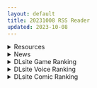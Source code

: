 ```yaml
---
layout: default
title: 20231008 RSS Reader
updated: 2023-10-08
---
```


<details class='content-parent'>
<summary>
Resources
</summary>
<details class='content-child'>
<summary>
<span class='rss-title'> 绅士之庭 9+10 周年特别活动『褪色世界』正式开始! </span> <a class='rss-link' href='https://gmgard.com/gm123805' target='_blank'>&nbsp;</a>
<div class='rss-published'> 🕛 20231007 18:35:26</div>
</summary>
<img src="https://static.gmgard.us/Images/upload/81157060110417713.jpg" /><br /><p>2023.10.6 更新：</p>
</details>
<details class='content-child'>
<summary>
<span class='rss-title'> [R18资源相关][悬赏金额:500]求一个RPG游戏 </span> <a class='rss-link' href='https://gmgard.com/gm123801' target='_blank'>&nbsp;</a>
<div class='rss-published'> 🕛 20231007 17:17:05</div>
</summary>
<img src="https://static.gmgard.us/Images/upload/11680052143495468.jpg" /><br /><p>以前在网上看到 我都怀疑有没有这个游戏</p>
</details>
<details class='content-child'>
<summary>
<span class='rss-title'> [無患之子][クレスタ (呉マサヒロ)] 女学校で男ひとりなので校則で性欲のはけ口にされる日常 </span> <a class='rss-link' href='https://gmgard.com/gm123823' target='_blank'>&nbsp;</a>
<div class='rss-published'> 🕛 20231007 17:16:28</div>
</summary>
<img src="https://static.gmgard.us/Images/upload/60398071828120123.jpg" /><br /><p>呉マサヒロ劲爆全彩校园题材逆推本</p>
</details>
<details class='content-child'>
<summary>
<span class='rss-title'> [自购][无RJ号](同人音声)[シロクマの嫁(伊ヶ崎綾香)]9月の特典一覧 </span> <a class='rss-link' href='https://gmgard.com/gm123828' target='_blank'>&nbsp;</a>
<div class='rss-published'> 🕛 20231007 14:55:11</div>
</summary>
<img src="https://static.gmgard.us/Images/upload/29920072248155411.jpg" /><br /><p>国庆结束了，刚刚回来。9月合集。本月几个视频还是质量可以的。</p>
</details>
<details class='content-child'>
<summary>
<span class='rss-title'> [R18资源相关][悬赏金额:500]求一下ROBF EOY2.0 汉化补丁 </span> <a class='rss-link' href='https://gmgard.com/gm123824' target='_blank'>&nbsp;</a>
<div class='rss-published'> 🕛 20231007 14:05:06</div>
</summary>
<img src="https://static.gmgard.us/Images/upload/11791071955258281.jpg" /><br /><p>单纯问一问，汉化补丁到底是否存在过，或者说到底有没有汉化</p>
</details>
<details class='content-child'>
<summary>
<span class='rss-title'> [合集][无修正] [Wutboi] 多同人 [至202309] (8.5G) [patreon] </span> <a class='rss-link' href='https://gmgard.com/gm123827' target='_blank'>&nbsp;</a>
<div class='rss-published'> 🕛 20231007 13:19:26</div>
</summary>
<img src="https://static.gmgard.us/Images/upload/16047072119258686.jpg" /><br /><p>嘿嘿，想我了没有</p>
</details>
<details class='content-child'>
<summary>
<span class='rss-title'> [无修正][未知字幕组][晋遊舎] 凌辱の都市 ~狂宴のセレモニー~ </span> <a class='rss-link' href='https://gmgard.com/gm123826' target='_blank'>&nbsp;</a>
<div class='rss-published'> 🕛 20231007 12:15:22</div>
</summary>
<img src="https://iili.io/J2OjKml.gif" /><br /><p>公主被自己的未婚夫国王凌辱 不需要爱只要生男孩就行 女人全部会变成肉便器</p>
</details>
<details class='content-child'>
<summary>
<span class='rss-title'> [アレクササンダー (荒草まほん)] ヤラせてくれる先輩 [系列1-6] </span> <a class='rss-link' href='https://gmgard.com/gm123821' target='_blank'>&nbsp;</a>
<div class='rss-published'> 🕛 20231007 08:08:04</div>
</summary>
<img src="https://static.gmgard.us/Images/upload/22513071347464831.jpg" /><br /><p>经典的纯爱后宫系列作，且作者说该系列都是纯爱，不会牛，可放心食用。</p>
</details>

</details>
<details class='content-parent'>
<summary>
News
</summary>
<details class='content-child'>
<summary>
<span class='rss-title'> 2023年10月發售Galgame作品介紹 </span> <a class='rss-link' href='https://home.gamer.com.tw/creationDetail.php?sn=5807087' target='_blank'>&nbsp;</a>
<div class='rss-published'> 🕛 20231007 13:22:34</div>
</summary>
<div><div>10月新作選擇不少，有ATRI原班人馬新作《GINKA》、U35作畫《彼方の人魚姫》、可能是WAFFLE社最後一部全價作《妹と彼女》、還有海豹社的純愛作《アイコトバ -Silver Snow Sister-》，各種類型都有，真的不錯。</div><div><br /></div><div>另外推薦10月新番《16bit的感動》，裡面出現很多熟悉的遊戲彩蛋，而且吐槽業界現況老玩家都看哭了，獻給Galgame的墓誌銘<img border="0" src="https://i2.bahamut.com.tw/editor/emotion/3.gif" /></div><div><img border="0" class="gallery-image" src="https://i.imgur.com/02AOchu.jpg" width="650" /></div><div><img border="0" class="gallery-image" src="https://i.imgur.com/GgW7is0.jpg" width="650" /></div><div><img border="0" class="gallery-image" src="https://i.imgur.com/L6TJ3js.jpg" width="650" /></div><div><img border="0" class="gallery-image" src="https://i.imgur.com/VigjH3A.jpg" width="650" /></div><div><img border="0" class="gallery-image" src="https://i.imgur.com/lVJueXT.jpg" width="650" /></div><div><img border="0" class="gallery-image" src="https://i.imgur.com/0t8cnZC.jpg" /></div><div><img border="0" class="gallery-image" src="https://i.imgur.com/LUBT5Qt.jpg" width="650" /></div><div><img border="0" class="gallery-image" src="https://i.imgur.com/30NynH2.jpg" width="650" /></div><div><img border="0" class="gallery-image" src="https://i.imgur.com/zB0RQ4t.jpg" width="650" /></div><div><br /></div><div>以下是作品介紹。</div></div><div><br /></div><div><hr /></div><div><div align="center"><div><div><div><div align="left"><br /></div><div align="left"><div><div><div><table align="center" border="0" cellpadding="1" cellspacing="1" width="100%">
<tbody><tr>
<td align="center" colspan="2"><img border="0" class="gallery-image" src="https://i.imgur.com/hTq5K7n.jpg" width="650" /></td>
</tr>
<tr>
<td align="center" bgcolor="#CCCCCC" width="22%"><font face="微軟正黑體"><font color="#000000"><b><img border="0" class="gallery-image" src="https://i.imgur.com/fuJDCAG.png" width="25" />名稱</b></font></font></td>
<td align="center" bgcolor="white"><font color="#000000"><font face="微軟正黑體"><b>GINKA</b></font></font></td>
</tr>
<tr>
<td align="center" bgcolor="#CCCCCC"><font face="微軟正黑體"><font color="#000000"><b><img border="0" class="gallery-image" src="https://i.imgur.com/UCr5zuw.png" width="25" />公司</b></font></font></td>
<td align="center" bgcolor="white"><font color="#000000"><font face="微軟正黑體"><b>Frontwing</b></font></font></td>
</tr>
<tr>
<td align="center" bgcolor="#CCCCCC"><font face="微軟正黑體"><font color="#000000"><b><img border="0" class="gallery-image" src="https://i.imgur.com/xgJDfGJ.png" width="25" />原畫</b></font></font></td>
<td align="center" bgcolor="white"><font color="#000000"><font face="微軟正黑體"><b>ゆさの</b></font></font></td>
</tr>
<tr>
<td align="center" bgcolor="#CCCCCC"><font face="微軟正黑體"><font color="#000000"><b><img border="0" class="gallery-image" src="https://i.imgur.com/iFxiQcZ.png" width="25" />劇本</b></font></font></td>
<td align="center" bgcolor="white" width="50%"><font color="#000000"><font face="微軟正黑體"><b>紺野アスタ</b></font></font></td>
</tr>
<tr>
<td align="center" bgcolor="#CCCCCC"><font face="微軟正黑體"><font color="#000000"><b><img border="0" class="gallery-image" src="https://i.imgur.com/tioVsCH.png" width="25" />發售日</b></font></font></td>
<td align="center" bgcolor="white"><font color="#000000"><font face="微軟正黑體"><b>2023/10/26</b></font></font></td>
</tr>
<tr>
<td align="center" bgcolor="#CCCCCC"><font face="微軟正黑體"><font color="#000000"><b><img border="0" class="gallery-image" src="https://i.imgur.com/pBbb9ET.png" width="25" />價格</b></font></font></td>
<td align="center" bgcolor="white"><font face="微軟正黑體"><font color="#000000"><b>3,278円</b></font><br /></font></td>
</tr>
</tbody></table><div align="center"><br /></div><div><font face="微軟正黑體"><b><font size="5">✦故事劇情✦</font></b></font></div><div><div><div><div>在某個夏日祭的夜晚，主人公的兒時玩伴——銀花遭遇神隱，消失得無影無踪。</div><div><br /></div><div>自事件發生之後，已經過去了五年。</div><div>成為了高中生的青羽流星乘坐渡輪，重返姬之島。</div><div>他迫切地想要知道銀花的下落。</div><div>說不定，她已經平安無事地回到家中，正就讀於島上的高中，過著平凡的生活……</div><div><br /></div><div>然而，淡淡的期待終究還是落空了。</div><div>自那一夜起，銀花便不知所踪。</div><div><br /></div><div>流星陷入失意，打算離開姬之島。就在這時，他經歷了一場不可思議的重逢。</div><div>出現在他面前的，是仍保持舊時模樣的少女——Ginka。</div><div><br /></div><div>『歡迎回來，流星』</div><div><br /></div><div>Ginka連自己的名字都已不記得。</div><div>只記得“流星”這一名字，以及對他的戀慕之情。</div><div><br /></div><div>迄今為止，她到底身處何方？</div><div>為何仍保持年幼時的模樣？</div><div><br /></div><div>流星將在這座生活節奏緩慢的小小島嶼上，</div><div>與從神隱歸來的青梅竹馬之友一起，</div><div>度過宛如童話般的暑假。</div></div></div><div><br /></div><div align="center"><br /></div></div><div><div><b><font face="微軟正黑體"><font size="5">✦CAST✦</font></font></b></div><div><div><div>四ノ宮 銀花　CV：長谷川育美</div><div>謎の少女　CV：？？？</div><div>海野ひまわり　CV：長縄まりあ</div><div>涼代 リン　CV：伊藤彩沙</div><div>荒羅伎 なずな　CV：安済知佳</div><div>七守 草二　CV：森嶋秀太</div><div>ゴン太　CV：？？？</div></div><div><br /></div></div></div><div align="center"><div><img border="0" class="gallery-image" src="https://i.imgur.com/KJYWs0f.jpg" width="305" /> <img border="0" class="gallery-image" src="https://i.imgur.com/hOgsr3l.jpg" width="305" /></div><div><img border="0" class="gallery-image" src="https://cdn.discordapp.com/attachments/907656383284006936/1152208269713084416/OPGINKA_Star_Trail_0-59_screenshot.png" width="305" /> <img border="0" class="gallery-image" src="https://cdn.discordapp.com/attachments/907656383284006936/1152208239501529218/OPGINKA_Star_Trail_1-37_screenshot.png" width="305" /></div></div></div><div align="center"><br /></div><div>《ATRI》的原班人馬再次推出新作，Frontwing製作品質一樣很優秀，故事風格應該會跟上一作一樣帶點悲傷遺憾，期待。</div><div><br /></div><div><table align="center" border="1" cellpadding="1" cellspacing="1" width="100%">
<tbody><tr>
<td align="center" bgcolor="#000000" width="30%"><font face="微軟正黑體"><b><font size="4"><a href="https://ref.gamer.com.tw/redir.php?url=http%3A%2F%2Fginka.frontwing.jp%2F" target="_blank"><font color="#ffffff">官網</font></a></font></b></font></td>
<td bgcolor="#000000" width="30%"><div align="center"><font face="微軟正黑體"><b><font size="4"><font color="#ffffff"><strike>體驗版</strike></font><br /></font></b></font></div></td>
<td align="center" bgcolor="#000000" width="30%"><font face="微軟正黑體"><b><font size="4"><a href="https://ref.gamer.com.tw/redir.php?url=https%3A%2F%2Fyoutu.be%2FnxxQmi2eakM%3Fsi%3DMA59EwQFqHWrqYwL" target="_blank"><font color="#ffffff">遊戲OP</font></a></font></b></font></td>
</tr>
</tbody></table></div><div><br /></div></div><div><hr /></div></div><div><div></div></div><div><br /></div></div><table align="center" border="0" cellpadding="1" cellspacing="1" width="100%">
<tbody><tr>
<td align="center" colspan="2"><img border="0" class="gallery-image" src="https://i.imgur.com/HGXxtUq.jpg" width="550" /></td>
</tr>
<tr>
<td align="center" bgcolor="#CCCCCC" width="22%"><font face="微軟正黑體"><font color="#000000"><b><img border="0" class="gallery-image" src="https://i.imgur.com/fuJDCAG.png" width="25" />名稱</b></font></font></td>
<td align="center" bgcolor="white"><font color="#000000"><font face="微軟正黑體"><b>彼方の人魚姫</b></font></font></td>
</tr>
<tr>
<td align="center" bgcolor="#CCCCCC"><font face="微軟正黑體"><font color="#000000"><b><img border="0" class="gallery-image" src="https://i.imgur.com/UCr5zuw.png" width="25" />公司</b></font></font></td>
<td align="center" bgcolor="white"><font color="#000000"><font face="微軟正黑體"><b>Wonder Fool</b></font></font></td>
</tr>
<tr>
<td align="center" bgcolor="#CCCCCC"><font face="微軟正黑體"><font color="#000000"><b><img border="0" class="gallery-image" src="https://i.imgur.com/xgJDfGJ.png" width="25" />原畫</b></font></font></td>
<td align="center" bgcolor="white"><font color="#000000"><font face="微軟正黑體"><b>うみこ</b></font></font></td>
</tr>
<tr>
<td align="center" bgcolor="#CCCCCC"><font face="微軟正黑體"><font color="#000000"><b><img border="0" class="gallery-image" src="https://i.imgur.com/iFxiQcZ.png" width="25" />劇本</b></font></font></td>
<td align="center" bgcolor="white" width="50%"><b><font color="#000000"><font face="微軟正黑體">冬野どんぶく</font></font></b></td>
</tr>
<tr>
<td align="center" bgcolor="#CCCCCC"><font face="微軟正黑體"><font color="#000000"><b><img border="0" class="gallery-image" src="https://i.imgur.com/tioVsCH.png" width="25" />發售日</b></font></font></td>
<td align="center" bgcolor="white"><font color="#000000"><font face="微軟正黑體"><b>2023/10/27</b></font></font></td>
</tr>
<tr>
<td align="center" bgcolor="#CCCCCC"><font face="微軟正黑體"><font color="#000000"><b><img border="0" class="gallery-image" src="https://i.imgur.com/pBbb9ET.png" width="25" />價格</b></font></font></td>
<td align="center" bgcolor="white"><font face="微軟正黑體"><font color="#000000"><b>8,800円（税別）</b></font><br /></font></td>
</tr>
</tbody></table><div><br /></div><div><img border="0" class="gallery-image" src="https://i.imgur.com/wiNF6Xj.jpg" width="450" /></div><div><br /></div><div align="left"><font face="微軟正黑體"><b><font size="5">✦故事劇情✦</font></b></font></div><div><div><div align="left"><div>位於日本南端附近的龍宮村。</div><div>時間緩慢流淌的村莊，充滿許多鄉土情懷的居民。</div><div><br /></div><div>自古以來，人們在這個與海相依的村落裡崇拜著人魚，</div><div>村中唯一的神社也是供奉著人魚。</div><div><br /></div><div>就在暑假即將結束的幾天前，</div><div>波島伊月的日常生活雖然平靜，卻也十分熱鬧。</div><div><br /></div><div>信仰虔誠、給人嚴謹印象的龍宮神社長女——内海日輪。</div><div>個性善良又內向害羞、夢想成為繪本作家的友人——鬼切畑葵。</div><div>他們三人遇見了不合時節的轉學生、成為新村民的少女——橘藍魚。</div><div><br /></div><div>居住在海外的她來到村落後，對於第一次見到的風景和習俗感到興奮不已。</div><div>她的開朗和積極，讓三人回想起過去他們失去的親密少女。</div><div><br /></div><div>每個人為短暫的相處時間增添色彩的情感，有著不輸給盛夏烈陽的熱情。</div><div><br /></div><div>懷有的秘密和微小的誤解。</div><div>希望與放棄、感情與冷靜。</div><div>這是在這夾縫之間所編織的夏日回憶。</div><div><br /></div><div>"如果當時"這樣的假設沒有意義，存在的只有"沒有如此發展"的現實。</div><div><br /></div><div>這是一個圍繞著飛逝而過的短暫夏日，為過去賦予意義的故事。</div></div></div><div align="left"><br /></div></div><div align="left"><br /></div><div><div align="left"><b><font face="微軟正黑體"><font size="5">✦CAST✦</font></font></b></div></div><div><div align="left"><div><div>橘 藍魚　CV：夏和小</div><div>内海 日輪　CV：月野きいろ</div><div>鬼切畑 葵　CV：小波すず</div><div>赤江 知夏　CV：桃井いちご</div><div>寺原 沙織　CV：橘まお</div><div>内海 隼人　CV：和央きりか</div><div>橘 鈴魚　CV：榎本ねむ</div></div><div><br /></div></div></div></div><div><img border="0" class="gallery-image" src="https://i.imgur.com/k8E0RJg.jpg" width="305" /> <img border="0" class="gallery-image" src="https://i.imgur.com/DMuWugW.jpg" width="305" /></div><div><img border="0" class="gallery-image" src="https://i.imgur.com/tIF3taY.jpg" width="305" /> <img border="0" class="gallery-image" src="https://i.imgur.com/ZSp7uHb.jpg" width="305" /></div><div align="left"><br /></div><div align="left">《アオナツライン》《ユキイロサイン》之後，U35和冬野どんぶく合作的第三部作品。</div><div align="left">不過製作青夏軌跡的靈魂人物大地こねこ早已消失，雪色暗號就明顯差多了，真的可惜。</div><div align="left"><br /></div><div><table align="center" border="1" cellpadding="1" cellspacing="1" width="100%">
<tbody><tr>
<td align="center" bgcolor="#000000" width="30%"><font face="微軟正黑體"><b><font size="4"><a href="https://ref.gamer.com.tw/redir.php?url=http%3A%2F%2Fwonder-fool.jp%2Fningyohime%2F" target="_blank"><font color="#FFFFFF">官</font><font color="#FFFFFF">網</font></a></font></b></font></td>
<td bgcolor="#000000" width="30%"><div align="center"><font face="微軟正黑體"><b><font size="4"><a href="https://ref.gamer.com.tw/redir.php?url=http%3A%2F%2Fwonder-fool.jp%2Fningyohime%2F" target="_blank"><font color="#ffffff">體驗版</font></a><br /></font></b></font></div></td>
<td align="center" bgcolor="#000000" width="30%"><font face="微軟正黑體"><b><font size="4"><a href="https://ref.gamer.com.tw/redir.php?url=https%3A%2F%2Fyoutu.be%2FrGiz8jBqM9c%3Fsi%3DWu4VtexU0HVmkNVS" target="_blank"><font color="#FFFFFF">遊戲O</font><font color="#FFFFFF">P</font></a><br /></font></b></font></td>
</tr>
</tbody></table></div></div><div><br /></div></div><div><div><hr /></div><div align="left"><br /></div></div><div align="left"><div><div><div><table align="center" border="0" cellpadding="1" cellspacing="1" width="100%">
<tbody><tr>
<td align="center" colspan="2"><img border="0" class="gallery-image" src="https://i.imgur.com/p11gmKF.jpg" width="550" /></td>
</tr>
<tr>
<td align="center" bgcolor="#CCCCCC" width="22%"><font face="微軟正黑體"><font color="#000000"><b><img border="0" class="gallery-image" src="https://i.imgur.com/fuJDCAG.png" width="25" />名稱</b></font></font></td>
<td align="center" bgcolor="white"><font color="#000000"><font face="微軟正黑體"><b>妹と彼女 ～それぞれの選択～</b></font></font></td>
</tr>
<tr>
<td align="center" bgcolor="#CCCCCC"><font face="微軟正黑體"><font color="#000000"><b><img border="0" class="gallery-image" src="https://i.imgur.com/UCr5zuw.png" width="25" />公司</b></font></font></td>
<td align="center" bgcolor="white"><font color="#000000"><font face="微軟正黑體"><b>WAFFLE</b></font></font></td>
</tr>
<tr>
<td align="center" bgcolor="#CCCCCC"><font face="微軟正黑體"><font color="#000000"><b><img border="0" class="gallery-image" src="https://i.imgur.com/xgJDfGJ.png" width="25" />原畫</b></font></font></td>
<td align="center" bgcolor="white"><font color="#000000"><font face="微軟正黑體"><b>サブロー</b></font></font></td>
</tr>
<tr>
<td align="center" bgcolor="#CCCCCC"><font face="微軟正黑體"><font color="#000000"><b><img border="0" class="gallery-image" src="https://i.imgur.com/iFxiQcZ.png" width="25" />劇本</b></font></font></td>
<td align="center" bgcolor="white" width="50%"><font color="#000000"><font face="微軟正黑體"><b>間崎俊介</b></font></font></td>
</tr>
<tr>
<td align="center" bgcolor="#CCCCCC"><font face="微軟正黑體"><font color="#000000"><b><img border="0" class="gallery-image" src="https://i.imgur.com/tioVsCH.png" width="25" />發售日</b></font></font></td>
<td align="center" bgcolor="white"><font color="#000000"><font face="微軟正黑體"><b>2023/10/27</b></font></font></td>
</tr>
<tr>
<td align="center" bgcolor="#CCCCCC"><font face="微軟正黑體"><font color="#000000"><b><img border="0" class="gallery-image" src="https://i.imgur.com/pBbb9ET.png" width="25" />價格</b></font></font></td>
<td align="center" bgcolor="white"><font face="微軟正黑體"><font color="#000000"><b>9,800円（税別）</b></font><br /></font></td>
</tr>
</tbody></table><div align="center"><br /></div><div><font face="微軟正黑體"><b><font size="5">✦故事劇情✦</font></b></font></div><div><div><div>六月的梅雨季。</div><div>大學四年級的『鷲崎慧』，正面臨著人生的交叉點。</div><div><br /></div><div>煙火大會的時候，慧打斷了妹妹『鷲崎陽香』向他的告白。</div><div>自那天以來，與妹妹處於冷戰關係已經持續三年。</div><div>兩人能夠正大光明獲得幸福的方法——在找到這個『解答』以前，他沒辦法回應妹妹的情感。</div><div>慧拼命壓抑住對妹妹的愛意，持續扮演著『好哥哥』的角色。</div><div>另一方面，明明兩人互相喜歡，卻不接受自己情感的哥哥，陽香始終冷漠以對。</div><div><br /></div><div>梅雨季持續地越久，慧的煩惱也更加深刻。</div><div>兩人能夠正大光明獲得幸福的方法——</div><div>明明只要找到這個『解答』，就可以回應妹妹的情感。</div><div><br /></div><div>某天，慧的朋友大地對他說，有一位女孩無論如何都想讓他見上一面，就把他帶去了夜店。</div><div>起初慧提不起興致，但沒想到出現在他面前的，是有著與她最愛的妹妹陽香相同容貌的少女。</div><div>少女的名字是『満月』，『相似的兩人』彼此強烈地互相吸引。</div><div><br /></div><div>與『満月』的邂逅，『慧』和『陽香』的兄妹關係將產生巨大的變化......。</div></div><div><br /></div></div><div><br /></div><div><div><b><font face="微軟正黑體"><font size="5">✦CAST✦</font></font></b></div><div><div>鷲崎 陽香　CV：東シヅ</div><div>女の都 満月　CV：桜乃すもも</div><div>失楽 亥子　CV：有賀桃</div><div>霧島 美弥　CV：鶴屋春人</div><div>鷲崎 真弓　CV：百千るか</div></div></div><div><br /></div></div><div align="center"><img border="0" class="gallery-image" src="https://i.imgur.com/KA8SlA2.jpg" width="305" /> <img border="0" class="gallery-image" src="https://i.imgur.com/Hk8wiKL.jpg" width="305" /></div><div align="center"><img border="0" class="gallery-image" src="https://i.imgur.com/22NKdhF.jpg" width="305" /> <img border="0" class="gallery-image" src="https://i.imgur.com/q7kEdrd.jpg" width="305" /></div><div align="left"><br /></div><div align="left">繼《初めての彼女》之後，間崎俊介×サブロー再次推出新作，上一作細膩刻劃角色心境變化令人驚豔，期待這次三角戀+兄妹戀題材會帶來什麼樣胃痛的展開。</div><div align="left">另外WAFFLE最近都在發展頁遊，這部搞不好會成為最後一部全價作品，且玩且珍惜<img border="0" src="https://i2.bahamut.com.tw/editor/emotion/3.gif" /></div><div><br /></div><div><table align="center" border="1" cellpadding="1" cellspacing="1" width="100%">
<tbody><tr>
<td align="center" bgcolor="#000000" width="30%"><font face="微軟正黑體"><b><font size="4"><a href="https://ref.gamer.com.tw/redir.php?url=http%3A%2F%2Fwww.waffle1999.com%2Fgame%2F101imoutokanojo%2F" target="_blank"><font color="#ffffff">官網</font></a></font></b></font></td>
<td bgcolor="#000000" width="30%"><div align="center"><font face="微軟正黑體"><b><font size="4"><font color="#ffffff"><strike>體驗版</strike></font><br /></font></b></font></div></td>
<td align="center" bgcolor="#000000" width="30%"><font face="微軟正黑體"><b><font size="4"><strike><font color="#FFFFFF">遊戲O</font><font color="#FFFFFF">P</font></strike></font></b></font></td>
</tr>
</tbody></table></div><div><br /></div></div><div><hr /></div></div><div><div></div></div><div><br /></div><div><div><div><div><table align="center" border="0" cellpadding="1" cellspacing="1" width="100%">
<tbody><tr>
<td align="center" colspan="2"><img border="0" class="gallery-image" src="https://i.imgur.com/O2e43AA.jpg" width="650" /></td>
</tr>
<tr>
<td align="center" bgcolor="#CCCCCC" width="22%"><font face="微軟正黑體"><font color="#000000"><b><img border="0" class="gallery-image" src="https://i.imgur.com/fuJDCAG.png" width="25" />名稱</b></font></font></td>
<td align="center" bgcolor="white"><font color="#000000"><font face="微軟正黑體"><b>アイコトバ -Silver Snow Sister-</b></font></font></td>
</tr>
<tr>
<td align="center" bgcolor="#CCCCCC"><font face="微軟正黑體"><font color="#000000"><b><img border="0" class="gallery-image" src="https://i.imgur.com/UCr5zuw.png" width="25" />公司</b></font></font></td>
<td align="center" bgcolor="white"><font color="#000000"><font face="微軟正黑體"><b>あざらしそふと＋1</b></font></font></td>
</tr>
<tr>
<td align="center" bgcolor="#CCCCCC"><font face="微軟正黑體"><font color="#000000"><b><img border="0" class="gallery-image" src="https://i.imgur.com/xgJDfGJ.png" width="25" />原畫</b></font></font></td>
<td align="center" bgcolor="white"><font color="#000000"><font face="微軟正黑體"><b>あにぃ</b></font></font></td>
</tr>
<tr>
<td align="center" bgcolor="#CCCCCC"><font face="微軟正黑體"><font color="#000000"><b><img border="0" class="gallery-image" src="https://i.imgur.com/iFxiQcZ.png" width="25" />劇本</b></font></font></td>
<td align="center" bgcolor="white" width="50%"><font color="#000000"><font face="微軟正黑體"><b>温泉大祐</b></font></font></td>
</tr>
<tr>
<td align="center" bgcolor="#CCCCCC"><font face="微軟正黑體"><font color="#000000"><b><img border="0" class="gallery-image" src="https://i.imgur.com/tioVsCH.png" width="25" />發售日</b></font></font></td>
<td align="center" bgcolor="white"><font color="#000000"><font face="微軟正黑體"><b>2023/10/27</b></font></font></td>
</tr>
<tr>
<td align="center" bgcolor="#CCCCCC"><font face="微軟正黑體"><font color="#000000"><b><img border="0" class="gallery-image" src="https://i.imgur.com/pBbb9ET.png" width="25" />價格</b></font></font></td>
<td align="center" bgcolor="white"><font face="微軟正黑體"><font color="#000000"><b>3,800</b></font><b><font color="#000000">円（税別）</font></b><br /></font></td>
</tr>
</tbody></table><div align="center"><br /></div><div align="center"><img border="0" class="gallery-image" src="https://i.imgur.com/HUxqQAZ.jpg" width="450" /></div><div align="center"><br /></div><div><font face="微軟正黑體"><b><font size="5">✦故事劇情✦</font></b></font></div><div><div><div>星継虎鉄和星継銀音是一對沒有血緣關係的兄妹。</div><div><br /></div><div>妹妹銀音是一名花式滑冰選手，</div><div>她高超的實力，以及擁有透明般的膚色和比雪還要白的頭髮，</div><div>眾人因而給予她『雪之妖精』的別稱，在家鄉仙台享有盛譽。</div><div><br /></div><div>另一方面，哥哥虎鉄默默無名...甚至有些人對他有負面評價。</div><div>雖然大部分都是誤解，但他那頭金髮帶來的威嚇性是不可否認的事實，兩人的處境完全相反。</div><div><br /></div><div>某天，虎鉄為了將銀音忘記的東西拿給她而前往溜冰場……。</div><div>「哥哥不應該黏著妹妹，試著交個女朋友怎麼樣？」</div><div>「這是個好主意」</div><div><br /></div><div>因為妹妹無心的一句話，虎鉄開始使用一款名叫「密語」的交友軟體。</div><div>他成功與一位相符率達到88.88%的對象匹配。</div><div>然而，等待著他的是出乎意料的發展...？</div><div><br /></div><div>另一方面，銀音看到虎鉄沉迷於交友軟體，展現出不同以往的神秘行動力，</div><div>讓她的內心焦躁不已。</div><div><br /></div><div>「如果繼續放任哥哥，最終可能會威脅到整個城鎮的和平！」</div><div><br /></div><div>銀音用這個藉口，向虎鉄提出一個提議。</div><div><br /></div><div>「不受歡迎的雜魚...戀愛新手的哥哥，</div><div>讓我從戀愛最入門的步驟開始教你吧」</div><div><br /></div><div>兩人就這樣開始了戀愛課程...？</div><div>三個月的限定期間內，缺乏溝通的互相理解。</div><div><br /></div><div>「放心吧哥哥，銀音會負起責任的...啊。我說的負責任不是那種意思哦」</div><div>「那是什麼意思？」</div><div>「去死吧變態」</div><div><br /></div><div>銀音能夠引領哥哥成為戀愛高手，而虎鉄能夠不再黏著妹妹嗎？</div></div><div><br /></div><div><br /></div></div><div><div><b><font face="微軟正黑體"><font size="5">✦CAST✦</font></font></b></div><div>星継 銀音　CV：飴川紫乃</div></div><div><br /></div></div><div align="center"><div align="left"><img border="0" class="gallery-image" src="https://i.imgur.com/3Kmis7H.jpg" width="305" /> <img border="0" class="gallery-image" src="https://i.imgur.com/sEMmsBV.png" width="305" /></div><div align="left"><img border="0" class="gallery-image" src="https://i.imgur.com/6D1NAoT.png" width="305" /> <img border="0" class="gallery-image" src="https://i.imgur.com/NPG0WRJ.png" width="305" /></div></div><div><br /></div><div>海豹社出品，安心保證。</div><div>設定繼承《アイコトバ》，不過劇情沒有關聯，喜歡銀髮妹妹可以直接玩。</div><div><div><br /></div></div><div><table align="center" border="1" cellpadding="1" cellspacing="1" width="100%">
<tbody><tr>
<td align="center" bgcolor="#000000" width="30%"><font face="微軟正黑體"><b><font size="4"><a href="https://ref.gamer.com.tw/redir.php?url=http%3A%2F%2Fazarashi-soft-plusone.nexton-net.jp%2Faikotoba-sss%2Findex.html" target="_blank"><font color="#ffffff">官網</font></a></font></b></font></td>
<td bgcolor="#000000" width="30%"><div align="center"><font face="微軟正黑體"><b><font size="4"><font color="#ffffff"><strike>體驗版</strike></font><br /></font></b></font></div></td>
<td align="center" bgcolor="#000000" width="30%"><font face="微軟正黑體"><b><font size="4"><a href="https://ref.gamer.com.tw/redir.php?url=https%3A%2F%2Fyoutu.be%2F_EbirbDv2eQ%3Fsi%3DRWDduYIpYSgQpVYC" target="_blank"><font color="#ffffff">遊戲OP</font></a></font></b></font></td>
</tr>
</tbody></table></div></div></div></div></div></div></div><div><div align="center"><div align="left"><div align="left"><div align="left"><div align="left"><div align="left"><div align="center"><br /></div><div><hr /></div></div><div><div></div></div><div><br /></div></div></div></div></div></div></div><div align="center"><div align="center"><b><font size="6"><font face="微軟正黑體">2023年10月 其他發售作品</font></font></b><br /></div><div align="center"><font face="微軟正黑體"><br /></font></div><div><table align="center" border="1" cellpadding="1" cellspacing="1" width="100%">
<tbody><tr>
<td align="center" bgcolor="#CCCCCC" colspan="3"><b><font color="#000000"><font face="微軟正黑體"><font size="4">10/27發售</font></font></font></b></td>
</tr>
<tr>
<td align="center" bgcolor="#CCCCCC"><font color="#000000"><b><font face="微軟正黑體"><font size="4">名稱<br /></font></font></b></font></td>
<td align="center" bgcolor="#CCCCCC" width="30%"><font color="#000000"><b><font face="微軟正黑體"><font size="4">公司<br /></font></font></b></font></td>
<td align="center" bgcolor="#CCCCCC" width="20%"><font color="#000000"><b><font face="微軟正黑體"><font size="4">價格</font><br /></font></b></font></td>
</tr>
<tr>
<td align="center"><font color="#0000ee"><font face="微軟正黑體"><b><u><a href="https://ref.gamer.com.tw/redir.php?url=https%3A%2F%2Fwww.escude.co.jp%2Fproduct%2Fsen_nagi%2Ftop.html" target="_blank">戦巫 ―穢れた契りと神ころも―</a></u></b></font></font></td>
<td align="center"><font face="微軟正黑體"><b>エスクード</b></font></td>
<td align="center"><font face="微軟正黑體"><b>￥8,800</b></font></td>
</tr>
</tbody></table><div align="center"><br /></div></div><div align="center"><br /></div></div><div align="center"><br /></div><div align="center"><div><font face="微軟正黑體"><font size="6"><font color="#000000"><b>延期作品</b></font></font></font></div><div><font face="微軟正黑體"><br /></font></div><div><table align="center" border="1" cellpadding="1" cellspacing="1" width="100%">
<tbody><tr>
<td align="center" bgcolor="#CCCCCC" colspan="2" width="20%"><b><font color="#000000"><font face="微軟正黑體"><font size="4">名稱</font></font></font></b><font color="#000000"><b><font face="微軟正黑體"><font size="4"><br /></font></font></b></font></td>
<td align="center" bgcolor="#CCCCCC" width="30%"><font color="#000000"><b><font face="微軟正黑體"><font size="4">公司<br /></font></font></b></font></td>
<td align="center" bgcolor="#CCCCCC" width="20%"><font color="#000000"><b><font face="微軟正黑體"><font size="4">日期</font><br /></font></b></font></td>
</tr>
<tr>
<td align="center" width="30%"><img border="0" class="gallery-image" src="https://i.imgur.com/1B2h4x6.jpg" width="150" /></td>
<td align="center"><a href="https://ref.gamer.com.tw/redir.php?url=https%3A%2F%2Fwww.entergram.co.jp%2Fsudama%2F" target="_blank">すだまリレイシヨン</a></td>
<td align="center" width="30%">エンターグラム</td>
<td align="center"><font color="#FF0000">2023/12/21</font></td>
</tr>
</tbody></table><br /></div><div><br /></div></div>
</details>

</details>
<details class='content-parent'>
<summary>
DLsite Game Ranking
</summary>
<details class='content-child'>
<summary>
<span class='rss-title'> ハチナ怪異譚 [八角家] </span> <a class='rss-link' href='https://www.dlsite.com/maniax/work/=/product_id/RJ431925.html' target='_blank'>&nbsp;</a>
<div class='rss-published'> 🕛 20231008 13:08:57</div>
</summary>
<img src ="http://img.dlsite.jp/modpub/images2/work/doujin/RJ432000/RJ431925_img_main.jpg"/><br/>ぴっちりインナー和装少女が催眠・拘束・状態異常まみれになりながら戦う濃厚Hアクション
</details>
<details class='content-child'>
<summary>
<span class='rss-title'> 駆動妖精アイディールレイズ [Riez-ON] </span> <a class='rss-link' href='https://www.dlsite.com/maniax/work/=/product_id/RJ406835.html' target='_blank'>&nbsp;</a>
<div class='rss-published'> 🕛 20231008 13:08:57</div>
</summary>
<img src ="http://img.dlsite.jp/modpub/images2/work/doujin/RJ407000/RJ406835_img_main.jpg"/><br/>「舞え、超音速の機械妖精」近未来SFハイスピード3Dアクションへようこそ
</details>
<details class='content-child'>
<summary>
<span class='rss-title'> 【繁體中文版】ROOM [SORAREVO] </span> <a class='rss-link' href='https://www.dlsite.com/maniax/work/=/product_id/RJ01105810.html' target='_blank'>&nbsp;</a>
<div class='rss-published'> 🕛 20231008 13:08:57</div>
</summary>
<img src ="http://img.dlsite.jp/modpub/images2/work/doujin/RJ01106000/RJ01105810_img_main.jpg"/><br/>偷窺女孩子的生活，盜攝洗腦模擬遊戲
</details>
<details class='content-child'>
<summary>
<span class='rss-title'> 二人は配信者~NTR!?~ [O-MAn-GAMEs] </span> <a class='rss-link' href='https://www.dlsite.com/maniax/work/=/product_id/RJ01106490.html' target='_blank'>&nbsp;</a>
<div class='rss-published'> 🕛 20231008 13:08:57</div>
</summary>
<img src ="http://img.dlsite.jp/modpub/images2/work/doujin/RJ01107000/RJ01106490_img_main.jpg"/><br/>とある配信者のお話し。主人公はちょっとした有名な配信者!フォロワーを家を誘ってエッチする。だが主人公の兄が…
</details>
<details class='content-child'>
<summary>
<span class='rss-title'> 冒険者の宿へようこそ!2 [ぺぺろんちーの] </span> <a class='rss-link' href='https://www.dlsite.com/maniax/work/=/product_id/RJ01081301.html' target='_blank'>&nbsp;</a>
<div class='rss-published'> 🕛 20231008 13:08:57</div>
</summary>
<img src ="http://img.dlsite.jp/modpub/images2/work/doujin/RJ01082000/RJ01081301_img_main.jpg"/><br/>新たな冒険者の宿へお待ちしております。
</details>

</details>
<details class='content-parent'>
<summary>
DLsite Voice Ranking
</summary>
<details class='content-child'>
<summary>
<span class='rss-title'> 【⭐️10月8日まで限定特典付き⭐️】隣の席の一ノ瀬さん。クールでダウナーな彼女との駆け引きえっち。【透き通る低音】 [桃色みんと] </span> <a class='rss-link' href='https://www.dlsite.com/maniax/work/=/product_id/RJ01075068.html' target='_blank'>&nbsp;</a>
<div class='rss-published'> 🕛 20231008 13:08:59</div>
</summary>
<img src ="http://img.dlsite.jp/modpub/images2/work/doujin/RJ01076000/RJ01075068_img_main.jpg"/><br/>あるきっかけで、“隣の席の一ノ瀬さん”のセフレになる事に…。お互いがヤりたい時にヤる関係…。そのクールな性格からは想像できない程に、彼女の性欲は強くて…。手コキする彼女の手が少し冷たい事…。彼女の秘所が火傷しそうなほどに熱い事…。最奥を突けば押し殺すように吐息を漏らす事を…。”僕”は知っている…。「私らセフレでしょ?何の用かって…セックスしかないじゃん…」
</details>
<details class='content-child'>
<summary>
<span class='rss-title'> チンカス掃除までしてくれる世話焼きな妹JKとの生活 [スイカ熟成保証委員会] </span> <a class='rss-link' href='https://www.dlsite.com/maniax/work/=/product_id/RJ01086281.html' target='_blank'>&nbsp;</a>
<div class='rss-published'> 🕛 20231008 13:08:59</div>
</summary>
<img src ="http://img.dlsite.jp/modpub/images2/work/doujin/RJ01087000/RJ01086281_img_main.jpg"/><br/>ある日、リビングでうたた寝をしていたあなたは、下腹部の妙な快感で目を覚ます。 美奈穂があなたのペニスを咥え、舌と唇で丹念にチンカス掃除をしていた──
</details>
<details class='content-child'>
<summary>
<span class='rss-title'> 王妃と魔物の媚びっ媚び中出し誘惑【偉い王様がわる～い王妃と魔物のエッチな色仕掛けにハマり、おまんこにびゅるびゅる中出し射精をして、マゾ奴隷堕ちをする話】 [常世常闇所々] </span> <a class='rss-link' href='https://www.dlsite.com/maniax/work/=/product_id/RJ01096695.html' target='_blank'>&nbsp;</a>
<div class='rss-published'> 🕛 20231008 13:08:59</div>
</summary>
<img src ="http://img.dlsite.jp/modpub/images2/work/doujin/RJ01097000/RJ01096695_img_main.jpg"/><br/>王妃と魔物が手を組んで、偉い王様を色仕掛けで堕とすM向けのストーリーです。王様は魔物を孕ませてはイケないとわかっていても、愛液でグチョグチョのいやらしいおまんこに誘惑をされ、我慢できずに中出しをしてしまいます…王様は魔物を妊娠させてしまい、王妃と魔物に弱みを握られ、マゾ奴隷へと調教されていきます…CV 琴音有波様(王妃),大山チロル様(魔物)
</details>
<details class='content-child'>
<summary>
<span class='rss-title'> 【KU100/雙人服侍】讓女僕依鵑&梟琴同心協力侍奉您♪【中文音聲】 [Bedtime Story 被談聲聆] </span> <a class='rss-link' href='https://www.dlsite.com/maniax/work/=/product_id/RJ01095154.html' target='_blank'>&nbsp;</a>
<div class='rss-published'> 🕛 20231008 13:08:59</div>
</summary>
<img src ="http://img.dlsite.jp/modpub/images2/work/doujin/RJ01096000/RJ01095154_img_main.jpg"/><br/>與女僕依鵑許下「婚約」後,你們之間的甜蜜日子持續了一陣子。然而某天晚上,另一位女僕忽然拜訪你的臥房,要求你與她親熱,否則她將告發你與依鵑的關係,讓依鵑被趕出宅邸……!?
</details>
<details class='content-child'>
<summary>
<span class='rss-title'> 女が下等生物を支配する完全女性上位社会【わる～い調教師が反逆者の男を徹底的にマゾ犬調教して、びゅるびゅる敗北射精をさせる話】 [常世常闇所々] </span> <a class='rss-link' href='https://www.dlsite.com/maniax/work/=/product_id/RJ01065829.html' target='_blank'>&nbsp;</a>
<div class='rss-published'> 🕛 20231008 13:08:59</div>
</summary>
<img src ="http://img.dlsite.jp/modpub/images2/work/doujin/RJ01066000/RJ01065829_img_main.jpg"/><br/>完全女性上位社会で女に歯向かう革命軍リーダーをマゾ犬調教して、完全に屈服させるマゾ向けの話です。女達に拘束されてしまった主人公は二人の調教師から何度も精液を搾り取られます…左右からムチムチボディを密着され、耳元で甘く囁かれながら…ごめんなさい屈服射精、四つん這いマゾ犬調教…主人公は女に敗北する快感を教え込まれて、最後には女尊男卑思想に矯正されてしまいます…CV 陽向葵ゅか様,秋野かえで様
</details>

</details>
<details class='content-parent'>
<summary>
DLsite Comic Ranking
</summary>
<details class='content-child'>
<summary>
<span class='rss-title'> ヒル○ャールの肉床～波沫の章～ [可老家] </span> <a class='rss-link' href='https://www.dlsite.com/maniax/work/=/product_id/RJ01100852.html' target='_blank'>&nbsp;</a>
<div class='rss-published'> 🕛 20231008 13:09:01</div>
</summary>
<img src ="http://img.dlsite.jp/modpub/images2/work/doujin/RJ01101000/RJ01100852_img_main.jpg"/><br/>敗北したヒロインが魔物に捕まり、日々輪姦され、やがて孕み袋肉奴隷に堕ちる話。
</details>
<details class='content-child'>
<summary>
<span class='rss-title'> 夏のヤリなおし4 [水蓮の宿] </span> <a class='rss-link' href='https://www.dlsite.com/maniax/work/=/product_id/RJ01073324.html' target='_blank'>&nbsp;</a>
<div class='rss-published'> 🕛 20231008 13:09:01</div>
</summary>
<img src ="http://img.dlsite.jp/modpub/images2/work/doujin/RJ01074000/RJ01073324_img_main.jpg"/><br/>夏×田舎×隣家の美人母×汗だくセックス  誰もが一度は夢想し求めたであろう 最高の‘夏’をサークル‘水蓮の宿’が描き出す  幼馴染の母(元教師)xかつての教え子
</details>
<details class='content-child'>
<summary>
<span class='rss-title'> まんこく武術会3〜鬼逝き⭐くノ一拷問編〜 [岡本画伯] </span> <a class='rss-link' href='https://www.dlsite.com/maniax/work/=/product_id/RJ01093491.html' target='_blank'>&nbsp;</a>
<div class='rss-published'> 🕛 20231008 13:09:01</div>
</summary>
<img src ="http://img.dlsite.jp/modpub/images2/work/doujin/RJ01094000/RJ01093491_img_main.jpg"/><br/>女子高生くノ一 が魔人を絶滅させるべく立ち上がった! しかし返り討ちに遭い、魔人たちの【快楽忍術】の餌食になってしまう・・!
</details>
<details class='content-child'>
<summary>
<span class='rss-title'> ヒル○ャールの肉床～○兎の章～ [可老家] </span> <a class='rss-link' href='https://www.dlsite.com/maniax/work/=/product_id/RJ419718.html' target='_blank'>&nbsp;</a>
<div class='rss-published'> 🕛 20231008 13:09:01</div>
</summary>
<img src ="http://img.dlsite.jp/modpub/images2/work/doujin/RJ420000/RJ419718_img_main.jpg"/><br/>敗北したヒロインが魔物に捕まり、日々輪姦されて、やがて孕み袋肉奴隷に調教される話。
</details>
<details class='content-child'>
<summary>
<span class='rss-title'> Bokki like a rock [F.W.ZHolic] </span> <a class='rss-link' href='https://www.dlsite.com/maniax/work/=/product_id/RJ01087760.html' target='_blank'>&nbsp;</a>
<div class='rss-published'> 🕛 20231008 13:09:01</div>
</summary>
<img src ="http://img.dlsite.jp/modpub/images2/work/doujin/RJ01088000/RJ01087760_img_main.jpg"/><br/>ふたなりぼっちちゃん
</details>

</details>

